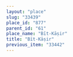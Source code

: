 ```yaml
---
layout: "place"
slug: "33439"
place_id: "877"
parent_id: "61"
place_name: "Bīt-Kāṣir"
title: "Bīt-Kāṣir"
previous_item: "33442"
---
```

